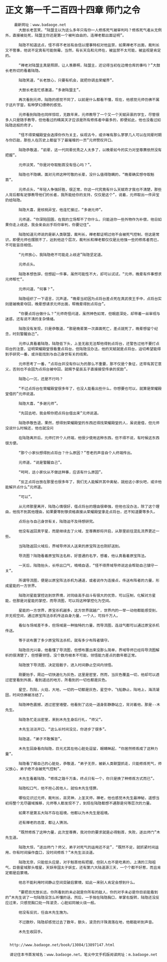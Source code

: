 # 正文 第一千二百四十四章 师门之令
        最新网址：www.badaoge.net
          大鼓长老苦笑，“陆盟主以为这么多年只有你一人修炼死气被审判吗？修炼死气者从无例外，直接被处死，陆盟主你还是第一个被判自由的，连禅老都出面证明”。
      
          陆隐不知道这点，怪不得不老翁有自信以理事特权对他监禁，如果禅老不出面，裁判长又不管事，他说不定真有可能倒霉，当然，有长天岛和元师在，被监禁不太可能，被监视是肯定的。
      
          “禅老对陆盟主真是照顾，让人羡慕啊，陆盟主，还记得当初在边境仓库的事吗？”大鼓长老热切的看着陆隐。
      
          陆隐笑道，“长老放心，只要有机会，就把你调去荣耀界”。
      
          大鼓长老连忙感激道，“多谢陆盟主”。
      
          再次看到元师，陆隐的感觉不同了，以前是什么都看不懂，现在，他感觉元师仿佛不属于这片宇宙，有种梦幻缥缈的感觉。
      
          元师看到陆隐也同样惊叹，无数年来，元师教导了一个又一个天赋异禀的学生，尽管很多人只是随手教导，但他看过的精英天才应该是所有修炼者中最多的，即便如此，他也没看过如陆隐这般的奇才。
      
          “怪不得荣耀殿堂会选择你作为关主，纵观古今，或许唯有那么寥寥几人可以在同辈时期与你匹敌，那些人在历史上都留下了最璀璨的一页”元师赞叹开口。
      
          陆隐恭敬道，“前辈，这一代同辈优秀之人太多了，以晚辈如今的实力对至尊赛依然没有把握”。
      
          元师淡笑，“你是对夺取魁首没有信心吗？”。
      
          陆隐也不隐瞒，面对元师这种可敬的长辈，没什么值得隐瞒的，“晚辈确实想夺取魁首”。
      
          元师点头，“年轻人争强好胜，很正常，你这一代究竟有什么天赋奇才我也不清楚，那些人背后都有足够教导他们的长者，我所能给你的支持，仅仅是这个”，说着，元师取出一件异宝扔给陆隐。
      
          陆隐大喜，是核桃异宝，他连忙接过，“多谢元师”。
      
          元师道，“你深陷囹圄，在我的立场帮不了你什么，只能送你一些外物作为补偿，他日如果你走上歧途，我会亲自出手将你审判，你要记住”。
      
          陆隐知道元师说的是新人类联盟，裁判长，禅老都证明过他不会被死气控制，但这是常识，即便元师也摆脱不了，达到他这个层次，裁判长和禅老都仅仅是比他强一些的修炼者而已，不可能盲目相信。
      
          “元师放心，我陆隐绝不可能走上歧途”陆隐坚定道。
      
          元师点头。
      
          陆隐本想告辞，但想起一件事，虽然可能性不大，却可以试试，“元师，晚辈有件事想求元师帮忙”。
      
          元师问道，“何事？”。
      
          陆隐组织了一下语言，沉声道，“晚辈当初因为点将台差点死在真武夜王手中，点将台实则是被晚辈夺回，晚辈想请求元师出面，帮晚辈得到点将台”。
      
          “你要点将台做什么？”元师奇怪问道，虽然神色如常，但眼底深处，却带着一丝审视与迷惑，还有说不清的复杂情绪。
      
          陆隐没有发现，只是恭敬道，“那是晚辈第一次直面死亡，差点就死了，晚辈想留个纪念，时刻警醒自己”。
      
          元师认真看着陆隐，陆隐低下头，上圣无敌无法帮他得到点将台，还警告过他不要打点将台的注意，证明荣耀殿堂很看重点将台，但陆隐没办法，他的天赋就是点将台，迫切希望能得到手研究一番，或许能找到与自己身世有关的线索。
      
          元师思考了一番，“点将台并没有你以为的那么不重要，那不仅是个象征，还带有其它意义，否则也不会因为点将台被夺回，就赐予星辰五子直接接受传承的奖励”。
      
          陆隐心一沉，还是不行吗？
      
          “不过点将台在荣耀殿堂很多年了，也没人能看出些什么，你想要也可以，就算是荣耀殿堂借的”元师说道。
      
          陆隐大喜，“多谢元师”。
      
          “先回去吧，我会帮你把点将台借出来”元师说道。
      
          陆隐恭敬告退，果然，想得到荣耀殿堂的东西还得找荣耀殿堂的人，虽说是借，但元师没说什么时候还，他也就没问
      
          在陆隐离开后，元师打开个人终端，他很少使用这种东西，但不得不说，有时候这东西很方便。
      
          “那个小家伙想得到点将台？什么原因？”苍老的声音自个人终端传出。
      
          元师道，“说是警醒自己”。
      
          “呵呵，这小家伙从不做这种事，应该有什么原因”。
      
          “反正点将台放在那里也很多年了，我们无人能解开其中奥秘，就给这小家伙吧，或许他能解开点什么”元师道。
      
          “可以”。
      
          从元师那里离开，陆隐心情很好，借点将台的理由很牵强，但他也没办法，除了这个理由，他找不到其他理由，如果要等到够资格直接从荣耀殿堂拿走点将台，还不知道要等多久。
      
          点将台与自己身世有关，陆隐迫不及待想研究。
      
          他没有返回真宇星，而是继续去了火域，至尊赛即将开启，从那里前往混乱流界更近一些。
      
          当陆隐返回火域后，界域导师派人送来的原宝阵法也刚好送到。
      
          导流图？陆隐看着原宝阵法名称，好普通的名字，想着，他认真看着原宝阵法。
      
          一天后，陆隐抬头，长呼出口气，喃喃自语，“怪不得界域导师说这会帮助自己镇守一关”。
      
          所谓导流图，便是以原宝阵法杀机为通道，或者说作为连接点，传送布阵者的力量，形成星能的一方世界。
      
          陆隐对星能掌控达到世界境，对同级高手战斗有很大的优势，可以压制，化解对方星能，但那是对星能的掌控，而导流图，可以将这种掌控化为空间。
      
          星能的一方世界，原宝杀机越多，这方世界就越广，世界内的一举一动他都能感受到，并无视空间，通过原宝阵法杀机传送自身力量，一个人，可挡千万人。
      
          看似与场域差不多，但场域是一种独特的力量，而导流图，连战气都可以通过原宝杀机传送。
      
          等于说布置了多少原宝阵法杀机，就有多少布阵者镇守。
      
          陆隐目光兴奋，他看懂了导流图，但想布置出来没那么简单，界域导师已经将导流图解析的很清楚了，但想要领悟，没个数月根本不可能，领悟能力差点的数年都正常。
      
          陆隐放下导流图，决定摇骰子，进入时间静止空间内领悟。
      
          刚要抬手，周边一切快速化为灰色，这里是密室，然而，当灰色覆盖一切，他却可以透过密室看到外面，看到遥远的地方，所看到的一切也都是灰色。
      
          星空，烈阳，火焰，大地，一切的一切都是灰色，星空中，飞船静止，陆地上，海流凝固，时间仿佛被冻结了。
      
          陆隐神色震撼，透过密室墙壁，他看到了远处一道身影静静站立，背对着他，那是--木先生。
      
          陆隐急忙走出密室，来到木先生身后行礼，“师父”。
      
          木先生淡淡开口，“这么长时间没见，你进步了很多”。
      
          陆隐道，“弟子不敢懈怠”。
      
          木先生回身看向陆隐，目光尤其在他心脏处逗留，眼睛眯起，“你居然修炼成了这种力量”。
      
          陆隐看了眼自己的心脏处，恭敬道，“弟子无奈，被新人类联盟抓走，只能修炼死气，师父放心，弟子绝不会被死气控制”。
      
          木先生看着陆隐，“修炼之路千万条，终点只有一个，你只是换了种修炼方式而已”。
      
          陆隐松口气，他不担心其他人，就怕木先生怪罪。
      
          哪怕见识过元师，裁判长，巫灵神，上圣天师，禅老，他也感觉木先生最神秘，遥想当初将整个无尽疆域推移，元师等人都发现不了，到现在陆隐都想不通那是何等层次的力量。
      
          如果不是第五大陆不存在祖境，他都以为木先生是祖境。
      
          还有禅老的态度，都让人猜测。
      
          “既然修炼了这种力量，此次至尊赛，我对你的要求就是必得魁首，失败，逐出师门”木先生道。
      
          陆隐大惊，“逐出师门？师父，弟子对死气的运用还不足”，“既然不足，就抓紧时间运用，你有时间操作盘口，没时间修炼？”木先生淡淡道。
      
          陆隐无奈，只能低头应是，对于魁首他有把握，但别人也不是吃素的，上清的三阳祖气，巨兽星域那头噬星，天妖帝国太子妖玄，还有第六大陆道源三天，一个个都不好惹，而且肯定都是启蒙境。
      
          他总不能利用时间静止空间突破启蒙境，如此一来别人肯定会想到什么。
      
          “要把目光放长远，你所看到的未必就是你所有的敌人，你的对手未必是你目前能看到的”木先生说了一句陆隐没怎么听懂的话，然后，一手按在陆隐胸口，单掌右旋转，陆隐还没反应过来，只感觉胸口处一阵滚烫，心脏如同被火烧一般。
      
          他没有反抗，任由木先生施为。
      
          不过数秒，陆隐却感觉过去了数年，额头，滚烫的汗珠滴落在地，他都能听到声音。
      
          木先生收回手。
      
      
      http://www.badaoge.net/book/13084/13897147.html
      
      请记住本书首发域名：www.badaoge.net。笔尖中文手机版阅读网址：m.badaoge.net